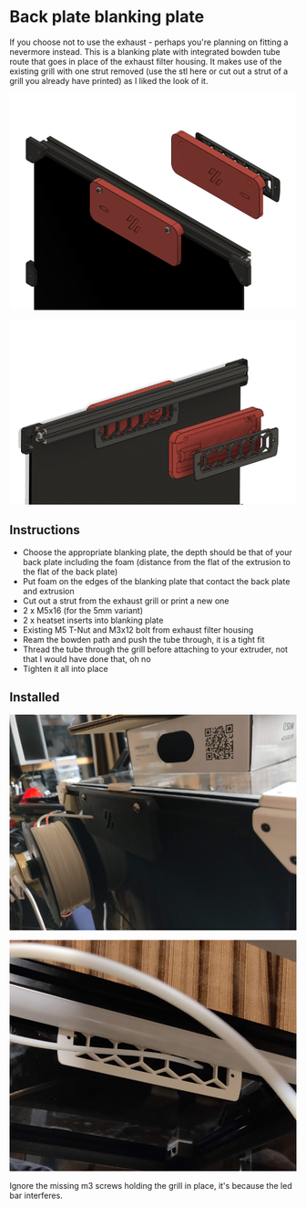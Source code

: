 # Back plate blanking plate

If you choose not to use the exhaust - perhaps you're planning on fitting a nevermore instead. This is a blanking plate with integrated bowden tube route that goes in place of the exhaust filter housing.
It makes use of the existing grill with one strut removed (use the stl here or cut out a strut of a grill you already have printed) as I liked the look of it.

![The CAD - outside](Images/CAD1.png)

![The CAD - inside](Images/CAD2.png)

## Instructions
- Choose the appropriate blanking plate, the depth should be that of your back plate including the foam (distance from the flat of the extrusion to the flat of the back plate)
- Put foam on the edges of the blanking plate that contact the back plate and extrusion
- Cut out a strut from the exhaust grill or print a new one
- 2 x M5x16 (for the 5mm variant)
- 2 x heatset inserts into blanking plate
- Existing M5 T-Nut and M3x12 bolt from exhaust filter housing
- Ream the bowden path and push the tube through, it is a tight fit
- Thread the tube through the grill before attaching to your extruder, not that I would have done that, oh no
- Tighten it all into place

## Installed

![The outside](Images/Outside.jpg)

![The inside](Images/Inside.jpg)

Ignore the missing m3 screws holding the grill in place, it's because the led bar interferes.